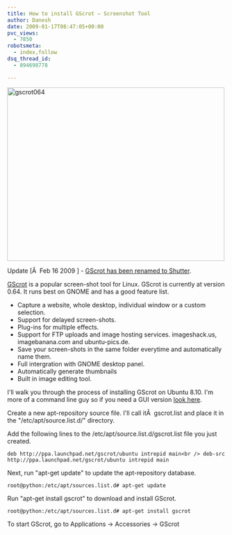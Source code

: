 ```yaml
---
title: How to install GScrot – Screenshot Tool
author: Danesh
date: 2009-01-17T08:47:05+00:00
pvc_views:
  - 7850
robotsmeta:
  - index,follow
dsq_thread_id:
  - 894698778

---
```

<img loading="lazy" class="alignnone size-medium wp-image-1148" title="gscrot064" src="/wp-content/uploads/2009/01/gscrot064-500x400.png" alt="gscrot064" width="500" height="400" srcset="/wp-content/uploads/2009/01/gscrot064-500x400.png 500w, /wp-content/uploads/2009/01/gscrot064.png 669w" sizes="(max-width: 500px) 100vw, 500px" />

Update [Â  Feb 16 2009 ] - [GScrot has been renamed to Shutter][1].

[GScrot][2] is a popular screen-shot tool for Linux. GScrot is currently at version 0.64. It runs best on GNOME and has a good feature list.

  * Capture a website, whole desktop, individual window or a custom selection.
  * Support for delayed screen-shots.
  * Plug-ins for multiple effects.
  * Support for FTP uploads and image hosting services. imageshack.us, imagebanana.com and ubuntu-pics.de.
  * Save your screen-shots in the same folder everytime and automatically name them.
  * Full intergration with GNOME desktop panel.
  * Automatically generate thumbnails
  * Built in image editing tool.

I'll walk you through the process of installing GScrot on Ubuntu 8.10. I'm more of a command line guy so if you need a GUI version [look here][3].

Create a new apt-repository source file. I'll call itÂ  gscrot.list and place it in the "/etc/apt/source.list.d/" directory.

Add the following lines to the /etc/apt/source.list.d/gscrot.list file you just created.

`deb http://ppa.launchpad.net/gscrot/ubuntu intrepid main<br />
deb-src http://ppa.launchpad.net/gscrot/ubuntu intrepid main`

Next, run "apt-get update" to update the apt-repository database.

`root@python:/etc/apt/sources.list.d# apt-get update`

Run "apt-get install gscrot" to download and install GScrot.

`root@python:/etc/apt/sources.list.d# apt-get install gscrot`

To start GScrot, go to Applications -> Accessories -> GScrot

 [1]: /posts/cscrot-is-now-shutter/
 [2]: http://gscrot.ubuntu-projekte.de/
 [3]: http://gscrot.ubuntu-projekte.de/?page_id=243
